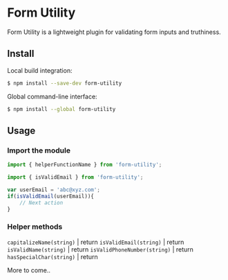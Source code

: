 # Form Utility

Form Utility is a lightweight plugin for validating form inputs and truthiness.

## Install

Local build integration:
```sh
$ npm install --save-dev form-utility
```

Global command-line interface:
```sh
$ npm install --global form-utility
```

## Usage
### Import the module
```js
import { helperFunctionName } from 'form-utility';
```

```js
import { isValidEmail } from 'form-utility';

var userEmail = 'abc@xyz.com';
if(isValidEmail(userEmail)){
    // Next action
}
```

### Helper methods

`capitalizeName(string)` | return <string>
`isValidEmail(string)` | return <boolean>
`isValidName(string)` | return <boolean>
`isValidPhoneNumber(string)` | return <boolean>
`hasSpecialChar(string)` | return <boolean>

More to come..
